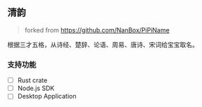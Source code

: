 ## 清韵

> forked from https://github.com/NanBox/PiPiName

根据三才五格，从诗经、楚辞、论语、周易、唐诗、宋词给宝宝取名。

### 支持功能

- [ ] Rust crate
- [ ] Node.js SDK
- [ ] Desktop Application
